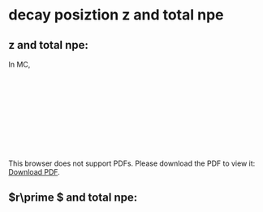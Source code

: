 # decay posiztion z and total  npe

## z and total npe:
In MC, 

<object data="pdffiles/pmtznpe.pdf" type="application/pdf" width="1000" height="1600px">
    <embed src="http://yoursite.com/the.pdf">
        <p>This browser does not support PDFs. Please download the PDF to view it: <a href="http://yoursite.com/the.pdf">Download PDF</a>.</p>
    </embed>
</object>

## $r\prime $ and total npe:
